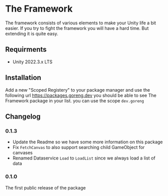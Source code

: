  # The Framework
 
The framework consists of various elements to make your Unity life a bit easier. 
If you try to fight the framework you will have a hard time. 
But extending it is quite easy.

## Requirments

- Unity 2022.3.x LTS

## Installation

Add a new "Scoped Registery" to your package manager and use the following url
https://packages.goreng.dev you should be able to see The Framework package in your list.
you can use the scope `dev.goreng`

## Changelog

### 0.1.3
 - Update the Readme so we have some more information on this package 
 - Fix `FetchCanvas` to also support searching child GameObject for canvases
 - Renamed Dataservice `Load` to `LoadList` since we always load a list of data

### 0.1.0
The first public release of the package

  
